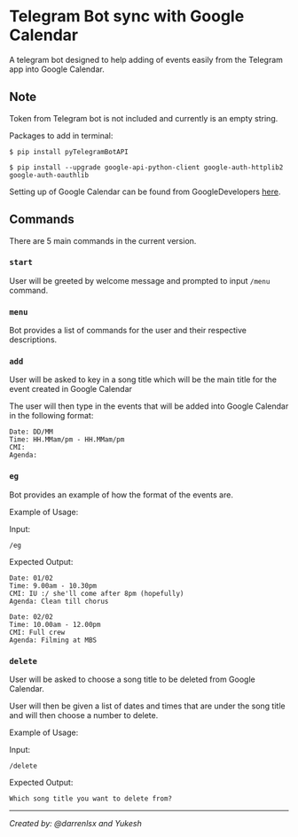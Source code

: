 # Telegram Bot sync with Google Calendar
A telegram bot designed to help adding of events easily from the Telegram app into Google Calendar.

## Note
Token from Telegram bot is not included and currently is an empty string.


Packages to add in terminal:


`$ pip install pyTelegramBotAPI`


`$ pip install --upgrade google-api-python-client google-auth-httplib2 google-auth-oauthlib`

Setting up of Google Calendar can be found from GoogleDevelopers [here](https://developers.google.com/calendar/api/quickstart/python).

## Commands
There are 5 main commands in the current version.

### `start`

User will be greeted by welcome message and prompted to input `/menu` command.

### `menu`

Bot provides a list of commands for the user and their respective descriptions.

### `add`

User will be asked to key in a song title which will be the main title for the event created in Google Calendar

The user will then type in the events that will be added into Google Calendar in the following format:

```
Date: DD/MM
Time: HH.MMam/pm - HH.MMam/pm
CMI:
Agenda:
```

### `eg`

Bot provides an example of how the format of the events are. 

Example of Usage:

Input:

`/eg`

Expected Output:

```
Date: 01/02
Time: 9.00am - 10.30pm
CMI: IU :/ she'll come after 8pm (hopefully)
Agenda: Clean till chorus

Date: 02/02
Time: 10.00am - 12.00pm
CMI: Full crew
Agenda: Filming at MBS
```

### `delete`

User will be asked to choose a song title to be deleted from Google Calendar. 

User will then be given a list of dates and times that are under the song title and will then choose a number to delete.

Example of Usage:

Input:

`/delete`

Expected Output:

`Which song title you want to delete from?`

---
*Created by: @darrenlsx and Yukesh*